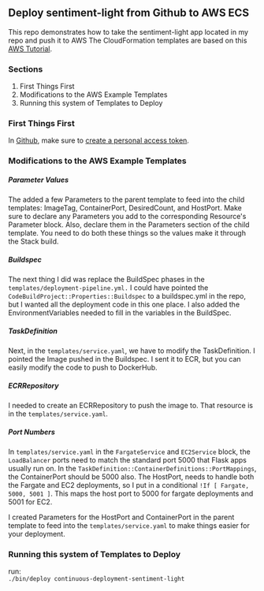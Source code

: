 Deploy sentiment-light from Github to AWS ECS
---
This repo demonstrates how to take the sentiment-light app located in my repo and push it to AWS
The CloudFormation templates are based on this 
[AWS Tutorial](https://github.com/awslabs/ecs-refarch-continuous-deployment). 

### Sections
1. First Things First
2. Modifications to the AWS Example Templates
3. Running this system of Templates to Deploy 

### First Things First
In [Github](https://github.com), make sure to 
[create a personal access token](https://docs.github.com/en/authentication/keeping-your-account-and-data-secure/creating-a-personal-access-token).

### Modifications to the AWS Example Templates
##### Parameter Values
The added a few Parameters to the parent template to feed into the child templates:
ImageTag, ContainerPort, DesiredCount, and HostPort. Make sure to declare any Parameters you add to the 
corresponding Resource's Parameter block. Also, declare them in the Parameters section of the 
child template. You need to do both these things so the values make it through the Stack build. 

##### Buildspec
The next thing I did was replace the BuildSpec phases in the `templates/deployment-pipeline.yml.`
I could have pointed the `CodeBuildProject::Properties::Buildspec` to a buildspec.yml in the repo, 
but I wanted all the deployment code in this one place. I also added the EnvironmentVariables 
needed to fill in the variables in the BuildSpec.

##### TaskDefinition
Next, in the `templates/service.yaml`, we have to modify the TaskDefinition. I pointed the Image 
pushed in the Buildspec. I sent it to ECR, but you can easily modify the code to push to DockerHub.

##### ECRRepository
I needed to create an ECRRepository to push the image to. That resource is in the `templates/service.yaml`.

##### Port Numbers
In `templates/service.yaml` in the `FargateService` and `EC2Service` block, the `LoadBalancer` ports
need to match the standard port 5000 that Flask apps usually run on. In the 
`TaskDefinition::ContainerDefinitions::PortMappings`, the ContainerPort should be 5000 also. The HostPort,
needs to handle both the Fargate and EC2 deployments, so I put in a conditional `!If [ Fargate, 5000, 5001 ]`.
This maps the host port to 5000 for fargate deployments and 5001 for EC2. 

I created Parameters for the HostPort and ContainerPort in the parent template to feed into the 
`templates/service.yaml` to make things easier for your deployment.  


### Running this system of Templates to Deploy 
run:<br>
`./bin/deploy continuous-deployment-sentiment-light`
